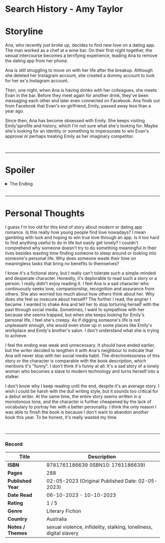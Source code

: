# Search History - Amy Taylor

# Storyline
Ana, who recently just broke up, decides to find new love on a dating app. The man worked as a chef at a wine bar. On their first night together, the sexual intercourse becomes a terrifying experience, leading Ana to remove the dating app from her phone.

Ana is still struggling to move on with her life after the breakup. Although she deleted her Instagram account, she created a dummy account to look for her ex's Instagram account. 

Then, one night, when Ana is having drinks with her colleagues, she meets Evan in the bar. Before they meet again for another drink, they've been messaging each other and later even connected on Facebook. Ana finds out from Facebook that Evan's ex-girlfriend, Emily, passed away less than a year ago.

Since then, Ana has become obsessed with Emily. She keeps visiting Emily'sprofile and history, which I'm not sure what she's looking for. Maybe she's looking for an identity or something to impersonate to win Evan's approval or perhaps treating Emily as her imaginary competitor.

<br>

***

# Spoiler
<details>
  <summary>The Ending</summary>
  
- Emily died when riding her bike, which was hit by a driver who fled the scene.
- Through social media, Ana discovers that Emily's brother, Adrien, is a hairdresser. She gets a haircut at the salon and tries to pry for more information about Emily. During the haircut, Adrien tells her that Evan broke up with his sister before she died.
- Evan's friend Lauren reveals the truth of the relationship between Evan and Emily. Evan planned to split with Emily but didn't have the courage to tell her. After several months of consideration, Emily discovered that Evan was cheating with her best friend, Nadia.
- Evan and Ana have a big argument related to Emily. After several days, they finally confessed that they love each other. Ana thinks she finally has Evan for herself but later finds several sensual messages between Evan and Nadia, indicating they sleep together again. Ana walks off from Evan's house and never sees him again.
</details>

<br>

***
# Personal Thoughts
I guess I'm too old for this kind of story about modern or dating app romance. Is this really how young people find love nowadays? I mean gambling with luck and hoping to win true love through an app. Is it too hard to find anything useful to do in life but easily get lonely? I couldn't comprehend why someone doesn't try to do something meaningful in their lives besides wasting time finding someone to sleep around or looking into someone's personal life. Why does someone waste their time on meaningless tasks that bring no benefits to themselves?

I know it's a fictional story, but I really can't tolerate such a simple-minded and desperate character. Honestly, it's deplorable to read such a story or a person. I really didn't enjoy reading it. I feel Ana is a sad character who continuously seeks love, companionship, recognition and assurance from others. She also worried too much about how others think about her. Why does she feel so insecure about herself? The further I read, the angrier I became. I wanted to shake Ana and tell her to stop torturing herself with the past through social media. Sometimes, I want to sympathise with her because she seems trapped, but when she keeps looking for Emily's personal life, I feel she's creepy. As if digging someone's life is not unpleasant enough, she would even show up in some places like Emily's workplace and Emily's brother's salon. I don't understand what she is trying to achieve.

I feel the ending was weak and unnecessary. It should have ended earlier, but the writer decided to lengthen it with Ana's neighbour to indicate that Ana will never stop with her social media habit. The directionlessness of this story or the character is comparable with the book description, which mentions it's "funny". I don't think it's funny at all. It's a sad story of a lonely woman who becomes a slave to modern technology and turns herself into a stalker.

I don't know why I keep reading until the end, despite it's an average story. I wish I could be harsh with the dull writing style, but it sounds too critical for a debut writer. At the same time, the entire story seems written in a monotonous tone, and the character is further cheapened by the lack of vocabulary to portray her with a better personality. I think the only reason I was able to finish the book is because I don't want to abandon another book this year. To be honest, it's really wasted my time.

<br>

***
### Record
| Title | Description |
| -- | -- |
| **ISBN** | 9781761186639 (ISBN10: 1761186639) |
| **Pages** | 288 |
| **Published Year** | 02-05-2023 (Original Published Date: 02-05-2023) |
| **Date Read** | 06-10-2023 - 10-10-2023 |
| **Rating** | 1 / 5 |
| **Genre** | Literary Fiction |
| **Country** | Australia |
| **Notes / Themes** | sexual violence, infidelity, stalking, loneliness, digital slavery | 
